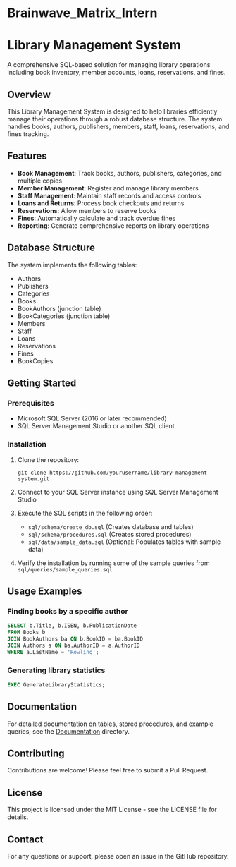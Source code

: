# Brainwave_Matrix_Intern
# Library Management System

A comprehensive SQL-based solution for managing library operations including book inventory, member accounts, loans, reservations, and fines.

## Overview

This Library Management System is designed to help libraries efficiently manage their operations through a robust database structure. The system handles books, authors, publishers, members, staff, loans, reservations, and fines tracking.

## Features

- **Book Management**: Track books, authors, publishers, categories, and multiple copies
- **Member Management**: Register and manage library members
- **Staff Management**: Maintain staff records and access controls
- **Loans and Returns**: Process book checkouts and returns
- **Reservations**: Allow members to reserve books
- **Fines**: Automatically calculate and track overdue fines
- **Reporting**: Generate comprehensive reports on library operations

## Database Structure

The system implements the following tables:
- Authors
- Publishers
- Categories
- Books
- BookAuthors (junction table)
- BookCategories (junction table)
- Members
- Staff
- Loans
- Reservations
- Fines
- BookCopies

## Getting Started

### Prerequisites

- Microsoft SQL Server (2016 or later recommended)
- SQL Server Management Studio or another SQL client

### Installation

1. Clone the repository:
   ```
   git clone https://github.com/yourusername/library-management-system.git
   ```

2. Connect to your SQL Server instance using SQL Server Management Studio

3. Execute the SQL scripts in the following order:
   - `sql/schema/create_db.sql` (Creates database and tables)
   - `sql/schema/procedures.sql` (Creates stored procedures)
   - `sql/data/sample_data.sql` (Optional: Populates tables with sample data)

4. Verify the installation by running some of the sample queries from `sql/queries/sample_queries.sql`

## Usage Examples

### Finding books by a specific author
```sql
SELECT b.Title, b.ISBN, b.PublicationDate
FROM Books b
JOIN BookAuthors ba ON b.BookID = ba.BookID
JOIN Authors a ON ba.AuthorID = a.AuthorID
WHERE a.LastName = 'Rowling';
```

### Generating library statistics
```sql
EXEC GenerateLibraryStatistics;
```

## Documentation

For detailed documentation on tables, stored procedures, and example queries, see the [Documentation](docs/README.md) directory.

## Contributing

Contributions are welcome! Please feel free to submit a Pull Request.

## License

This project is licensed under the MIT License - see the LICENSE file for details.

## Contact

For any questions or support, please open an issue in the GitHub repository.
